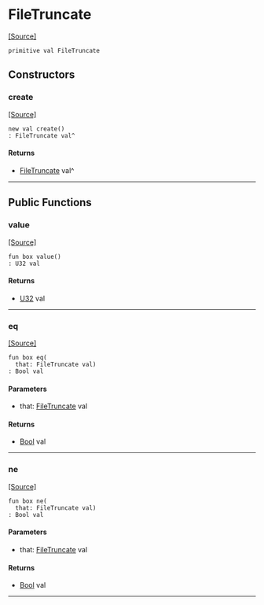 # FileTruncate
<span class="source-link">[[Source]](src/files/file_caps.md#L42)</span>
```pony
primitive val FileTruncate
```

## Constructors

### create
<span class="source-link">[[Source]](src/files/file_caps.md#L42)</span>


```pony
new val create()
: FileTruncate val^
```

#### Returns

* [FileTruncate](files-FileTruncate.md) val^

---

## Public Functions

### value
<span class="source-link">[[Source]](src/files/file_caps.md#L43)</span>


```pony
fun box value()
: U32 val
```

#### Returns

* [U32](builtin-U32.md) val

---

### eq
<span class="source-link">[[Source]](src/files/file_caps.md#L43)</span>


```pony
fun box eq(
  that: FileTruncate val)
: Bool val
```
#### Parameters

*   that: [FileTruncate](files-FileTruncate.md) val

#### Returns

* [Bool](builtin-Bool.md) val

---

### ne
<span class="source-link">[[Source]](src/files/file_caps.md#L43)</span>


```pony
fun box ne(
  that: FileTruncate val)
: Bool val
```
#### Parameters

*   that: [FileTruncate](files-FileTruncate.md) val

#### Returns

* [Bool](builtin-Bool.md) val

---

